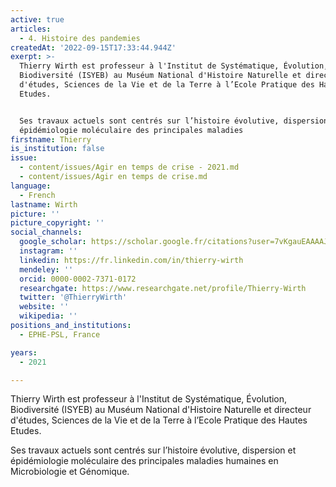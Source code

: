 ```yaml
---
active: true
articles:
  - 4. Histoire des pandemies
createdAt: '2022-09-15T17:33:44.944Z'
exerpt: >-
  Thierry Wirth est professeur à l'Institut de Systématique, Évolution,
  Biodiversité (ISYEB) au Muséum National d'Histoire Naturelle et directeur
  d'études, Sciences de la Vie et de la Terre à l’Ecole Pratique des Hautes
  Etudes.


  Ses travaux actuels sont centrés sur l’histoire évolutive, dispersion et
  épidémiologie moléculaire des principales maladies
firstname: Thierry
is_institution: false
issue:
  - content/issues/Agir en temps de crise - 2021.md
  - content/issues/Agir en temps de crise.md
language:
  - French
lastname: Wirth
picture: ''
picture_copyright: ''
social_channels:
  google_scholar: https://scholar.google.fr/citations?user=7vKgauEAAAAJ&hl=fr
  instagram: ''
  linkedin: https://fr.linkedin.com/in/thierry-wirth
  mendeley: ''
  orcid: 0000-0002-7371-0172
  researchgate: https://www.researchgate.net/profile/Thierry-Wirth
  twitter: '@ThierryWirth'
  website: ''
  wikipedia: ''
positions_and_institutions:
  - EPHE-PSL, France

years:
  - 2021

---
```

Thierry Wirth est professeur à l'Institut de Systématique, Évolution, Biodiversité (ISYEB) au Muséum National d'Histoire Naturelle et directeur d'études, Sciences de la Vie et de la Terre à l’Ecole Pratique des Hautes Etudes.

Ses travaux actuels sont centrés sur l’histoire évolutive, dispersion et épidémiologie moléculaire des principales maladies humaines en Microbiologie et Génomique.